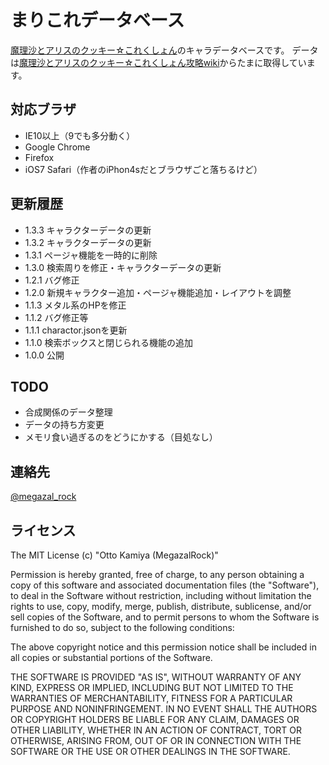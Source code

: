# まりこれデータベース

[魔理沙とアリスのクッキー☆これくしょん](http://mogera.jp/gameplay?gid=gm0000002137)のキャラデータベースです。
データは[魔理沙とアリスのクッキー☆これくしょん攻略wiki](http://marikore.wiki.fc2.com/)からたまに取得しています。

## 対応ブラザ
* IE10以上（9でも多分動く）
* Google Chrome
* Firefox
* iOS7 Safari（作者のiPhon4sだとブラウザごと落ちるけど）

## 更新履歴
* 1.3.3 キャラクターデータの更新
* 1.3.2 キャラクターデータの更新
* 1.3.1 ページャ機能を一時的に削除
* 1.3.0 検索周りを修正・キャラクターデータの更新
* 1.2.1 バグ修正
* 1.2.0 新規キャラクター追加・ページャ機能追加・レイアウトを調整
* 1.1.3 メタル系のHPを修正
* 1.1.2 バグ修正等
* 1.1.1 charactor.jsonを更新
* 1.1.0 検索ボックスと閉じられる機能の追加
* 1.0.0 公開

## TODO
* 合成関係のデータ整理
* データの持ち方変更
* メモリ食い過ぎるのをどうにかする（目処なし）

## 連絡先
[@megazal_rock](https://twitter.com/megazal_rock)

## ライセンス
The MIT License (c) "Otto Kamiya (MegazalRock)"

Permission is hereby granted, free of charge, to any person
obtaining a copy of this software and associated documentation
files (the "Software"), to deal in the Software without
restriction, including without limitation the rights to use,
copy, modify, merge, publish, distribute, sublicense, and/or sell
copies of the Software, and to permit persons to whom the
Software is furnished to do so, subject to the following
conditions:

The above copyright notice and this permission notice shall be
included in all copies or substantial portions of the Software.

THE SOFTWARE IS PROVIDED "AS IS", WITHOUT WARRANTY OF ANY KIND,
EXPRESS OR IMPLIED, INCLUDING BUT NOT LIMITED TO THE WARRANTIES
OF MERCHANTABILITY, FITNESS FOR A PARTICULAR PURPOSE AND
NONINFRINGEMENT. IN NO EVENT SHALL THE AUTHORS OR COPYRIGHT
HOLDERS BE LIABLE FOR ANY CLAIM, DAMAGES OR OTHER LIABILITY,
WHETHER IN AN ACTION OF CONTRACT, TORT OR OTHERWISE, ARISING
FROM, OUT OF OR IN CONNECTION WITH THE SOFTWARE OR THE USE OR
OTHER DEALINGS IN THE SOFTWARE.